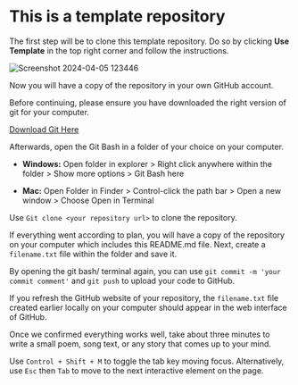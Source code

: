 # This is a template repository

The first step will be to clone this template repository. Do so by clicking **Use Template** in the top right corner and follow the instructions.

![Screenshot 2024-04-05 123446](https://github.com/InteracionLabWorkshopTeam/repository-template/assets/74628574/42081397-92eb-43df-a131-9b95dc80bdd3)

Now you will have a copy of the repository in your own GitHub account.

Before continuing, please ensure you have downloaded the right version of git for your computer.

[Download Git Here](https://git-scm.com/downloads)

Afterwards, open the Git Bash in a folder of your choice on your computer.

- **Windows:** Open folder in explorer > Right click anywhere within the folder > Show more options > Git Bash here

- **Mac:** Open Folder in Finder > Control-click the path bar > Open a new window > Choose Open in Terminal

Use `Git clone <your repository url>` to clone the repository.

If everything went according to plan, you will have a copy of the repository on your computer which includes this README.md file. Next, create a `filename.txt` file within the folder and save it.

By opening the git bash/ terminal again, you can use `git commit -m 'your commit comment'` and `git push` to upload your code to GitHub.

If you refresh the GitHub website of your repository, the `filename.txt` file created earlier locally on your computer should appear in the web interface of GitHub.

Once we confirmed everything works well, take about three minutes to write a small poem, song text, or any story that comes up to your mind.

Use `Control + Shift + M` to toggle the tab key moving focus. Alternatively, use `Esc` then `Tab` to move to the next interactive element on the page.
